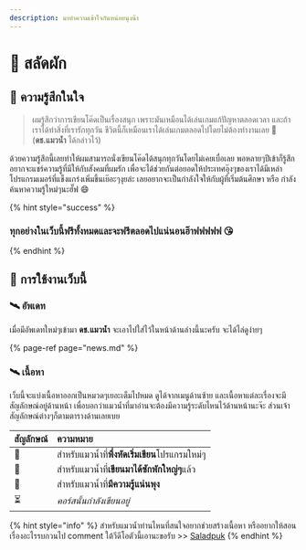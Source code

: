 ```yaml
---
description: มาทำความเข้าใจกันหน่อยนุงน๊า
---
```


# 💖 สลัดผัก

## 💌 ความรู้สึกในใจ

> ผมรู้สึกว่าการเขียนโค๊ดเป็นเรื่องสนุก เพราะมันเหมือนได้เล่นเกมแก้ปัญหาตลอดเวลา และถ้าเราได้ทำสิ่งที่เรารักทุกวัน ชีวิตนี้ก็เหมือนเราได้เล่นเกมตลอดไปโดยไม่ต้องทำงานเลย 💖 \(**ดช.แมวน้ำ** ได้กล่าวไว้\)

ด้วยความรู้สึกนี้เลยทำให้ผมสามารถนั่งเขียนโค๊ดได้สนุกทุกวันโดยไม่เคยเบื่อเลย พอหลายๆปีเข้าก็รู้สึกอยากจะแชร์ความรู้ที่มีให้กับสังคมที่ผมรัก  เพื่อจะได้ช่วยกันต่อยอดให้ประเทศอุ๊งๆของเราได้มีเหล่าโปรแกรมเมอร์ที่แข็งแกร่งเพิ่มขึ้นเย๊อะๆงุยล่ะ เลยอยากจะเป็นกำลังใจให้กับผู้ที่เริ่มต้นศึกษา หรือ กำลังค้นหาความรู้ใหม่ๆนะฮั๊ฟ 😄

{% hint style="success" %}
### ทุกอย่างในเว็บนี้ฟรีทั้งหมดและจะฟรีตลอดไปแน่นอนฮ๊าฟฟฟฟฟ 😘
{% endhint %}

## 🚀 การใช้งานเว็บนี้

### 🛰️ อัพเดท

เมื่อมีอัพเดทใหม่ๆเข้ามา **ดช.แมวน้ำ** จะเอาไปใส่ไว้ในหน้าด้านล่างนี้นะครับ จะได้ไล่ดูง่ายๆ

{% page-ref page="news.md" %}

### 🛰️ เนื้อหา

เว็บนี้จะแบ่งเนื้อหาออกเป็นหมวดๆเยอะเต็มไปหมด ดูได้จากเมนูด้านซ้าย และเนื้อหาแต่ละเรื่องจะมีสัญลักษณ์อยู่ด้านหน้า เพื่อบอกว่าแมวน้ำที่มาอ่านจะต้องมีความรู้ระดับไหนไว้ด้านหน้านะจ๊ะ ส่วนเจ้าสัญลักษณ์ต่างๆก็ตามตารางด้านเลยเบย

| สัญลักษณ์ | ความหมาย |
| :--- | :--- |
| 👶 | สำหรับแมวน้ำที่**พึ่งหัดเริ่มเขียน**โปรแกรมใหม่ๆ |
| 👦 | สำหรับแมวน้ำที่**เขียนมาได้ซักพักใหญ่ๆ**แล้ว |
| 🤴 | สำหรับแมวน้ำที่**มีความรู้แน่นพุง** |
| ⏳ | _คอร์สนั้นกำลังเขียนอยู่_ |

{% hint style="info" %}
สำหรับแมวน้ำท่านไหนที่สนใจอยากช่วยสร้างเนื้อหา หรืออยากให้สอนเรื่องอะไรรบกวนไป comment ใต้วีดีโอตัวนี้เอานะขอรับ &gt;&gt; [Saladpuk](https://www.youtube.com/watch?v=h2NUp32Sgsg)
{% endhint %}


